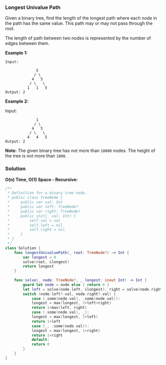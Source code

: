 
### Longest Univalue Path

Given a binary tree, find the length of the longest path where each node in the path has the same value. This path may or may not pass through the root.

The length of path between two nodes is represented by the number of edges between them.

__Example 1:__
```
Input:

              5
             / \
            4   5
           / \   \
          1   1   5
Output: 2
```
__Example 2:__

Input:
```
              1
             / \
            4   5
           / \   \
          4   4   5
Output: 2
```

__Note:__ The given binary tree has not more than `10000` nodes. The height of the tree is not more than `1000`.

### Solution
__O(n) Time, O(1) Space - Recursive:__
```Swift
/**
 * Definition for a binary tree node.
 * public class TreeNode {
 *     public var val: Int
 *     public var left: TreeNode?
 *     public var right: TreeNode?
 *     public init(_ val: Int) {
 *         self.val = val
 *         self.left = nil
 *         self.right = nil
 *     }
 * }
 */
class Solution {
    func longestUnivaluePath(_ root: TreeNode?) -> Int {
        var longest = 0
        solve(root, &longest)
        return longest
    }
    
    func solve(_ node: TreeNode?, _ longest: inout Int) -> Int {
        guard let node = node else { return 0 }
        let left = solve(node.left, &longest), right = solve(node.right, &longest)
        switch (node.left?.val, node.right?.val) {
            case (.some(node.val), .some(node.val)):
            longest = max(longest, 2+left+right)
            return 1+max(left, right)
            case (.some(node.val), _):
            longest = max(longest, 1+left)
            return 1+left
            case (_, .some(node.val)):
            longest = max(longest, 1+right)
            return 1+right
            default:
            return 0
        }
    }
}
```